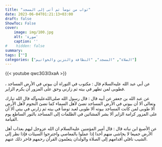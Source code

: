 ```yaml
---
title: "ثواب من توضأ ثم أتى إلى المسجد"
date: 2023-06-04T01:21:13+03:00
draft: false
ShowToc: False
cover:
    image: img/100.jpg
    alt: 'صورة'
    caption: ''
#    hidden: false
summary: 
tags: [""]
categories: ["الصلاة", "المسجد", "النظافة والتزين والخواتيم"]
---
```

{{< youtube qwc3G3l3xaA >}}  
 <br>
عن أبي عبد الله عليه‌السلام قال : مكتوب في التوراة
أن بيوتي في الأرض المساجد ، فطوبى لمن تطهر في بيته ثم زارني وحق
على المزور أن يكرم الزاير.

عن عبد الله بن جعفر
عن أبيه قال : قال رسول الله صلى‌الله‌عليه‌وآله قال الله تبارك وتعالى ألا أن بيوتي
في الأرض المساجد تضئ لأهل السماء كما تضئ النجوم لأهل الأرض
ألا طوبى لمن كانت المساجد بيوته ألا طوبى لعبد توضأ في بيته ثم زارني
في بيتي ألا أن على المزور كرامة الزاير ألا بشر المشائين في الظلمات إلى
المساجد بالنور الساطع يوم القيامة.

عن الأصبغ
ابن نباته قال : قال أمير المؤمنين عليه‌السلام ان الله عزوجل ليهم بعذاب أهل
الأرض جميعا لا يحاشى منهم أحدا إذا عملوا بالمعاصي واجترحوا السيئات
فإذا نظر إلى الشيب ناقلي أقدامهم إلى الصلاة والولدان يتعلمون القرآن
رحمهم فاخر ذلك عنهم.

